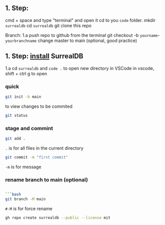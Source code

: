 ## 1. Step:

cmd + space and type "terminal" and open it
cd to you `code` folder.
mkdir `surrealdb`
cd `surrealdb`
git clone this repo

Branch:
1.a push repo to github from the terminal git checkout -b `yourname`-`yourbranchname`
change master to main (optional, good practice)

## 1. Step: [install](https://surrealdb.com/docs/start/installation) SurrealDB

1.a cd `surrealdb` and `code .` to open new directory in VSCode
in vscode, shift + ctrl g to open

<!-- ============= -->

### quick

```bash
git init -b main
```

<!-- ===================== -->
<!-- view changes          -->
<!-- ===================== -->

to view changes to be commited

```bash
git status
```

<!-- ===================== -->
<!-- stage and commint     -->
<!-- ===================== -->

### stage and commint

```bash
git add .
```

`.` is for all files in the current directory

```bash
git commit -m "first commit"
```

`-m` is for message

<!-- ===================== -->
<!-- rename branch to main -->
<!-- ===================== -->

### rename branch to main (optional)

````bash

```bash
git branch -M main
````

`#-M` is for force rename

<!-- ===================== -->
<!-- publishg to github as surrealdb as a public repo
and MIT license            -->
<!-- ===================== -->

```bash
gh repo create surrealdb --public --license mit
```
